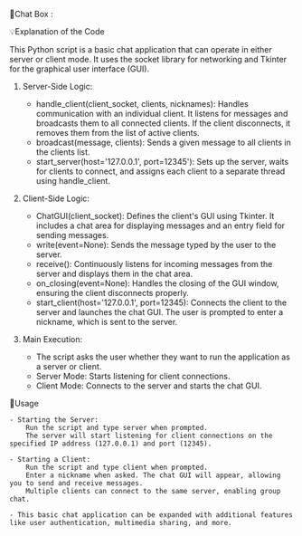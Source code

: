 📍Chat Box :

💡Explanation of the Code

This Python script is a basic chat application that can operate in either server or client mode. It uses the socket library for networking and Tkinter for the graphical user interface (GUI).
1. Server-Side Logic:

    - handle_client(client_socket, clients, nicknames): Handles communication with an individual client. It listens for messages and broadcasts them to all connected clients. If the client disconnects, it removes them from the list of active clients.
    - broadcast(message, clients): Sends a given message to all clients in the clients list.
    - start_server(host='127.0.0.1', port=12345'): Sets up the server, waits for clients to connect, and assigns each client to a separate thread using handle_client.

2. Client-Side Logic:

    - ChatGUI(client_socket): Defines the client's GUI using Tkinter. It includes a chat area for displaying messages and an entry field for sending messages.
    - write(event=None): Sends the message typed by the user to the server.
    - receive(): Continuously listens for incoming messages from the server and displays them in the chat area.
    - on_closing(event=None): Handles the closing of the GUI window, ensuring the client disconnects properly.
    - start_client(host='127.0.0.1', port=12345): Connects the client to the server and launches the chat GUI. The user is prompted to enter a nickname, which is sent to the server.

3. Main Execution:

    - The script asks the user whether they want to run the application as a server or client.
    - Server Mode: Starts listening for client connections.
    - Client Mode: Connects to the server and starts the chat GUI.

🚀Usage

    - Starting the Server:
        Run the script and type server when prompted.
        The server will start listening for client connections on the specified IP address (127.0.0.1) and port (12345).

    - Starting a Client:
        Run the script and type client when prompted.
        Enter a nickname when asked. The chat GUI will appear, allowing you to send and receive messages.
        Multiple clients can connect to the same server, enabling group chat.

    - This basic chat application can be expanded with additional features like user authentication, multimedia sharing, and more.
